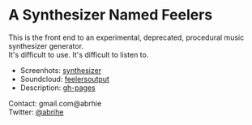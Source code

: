 A Synthesizer Named Feelers
============================

This is the front end to an experimental, deprecated, procedural music synthesizer generator.  
It's difficult to use. It's difficult to listen to.

* Screenhots: [synthesizer](http://abrie.github.com/synthesizer)
* Soundcloud: [feelersoutput](http://soundcloud.com/feelersoutput)
* Description: [gh-pages](http://abrie.github.com/synthesizer)

Contact: gmail.com@abrhie  
Twitter: [@abrihe](http://twitter.com/abrihe)
